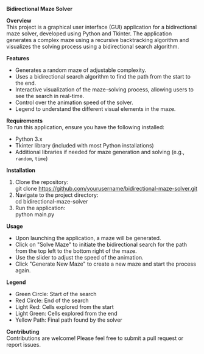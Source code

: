 

**Bidirectional Maze Solver**

**Overview**  
This project is a graphical user interface (GUI) application for a bidirectional maze solver, developed using Python and Tkinter. The application generates a complex maze using a recursive backtracking algorithm and visualizes the solving process using a bidirectional search algorithm.

**Features**  
- Generates a random maze of adjustable complexity.
- Uses a bidirectional search algorithm to find the path from the start to the end.
- Interactive visualization of the maze-solving process, allowing users to see the search in real-time.
- Control over the animation speed of the solver.
- Legend to understand the different visual elements in the maze.

**Requirements**  
To run this application, ensure you have the following installed:  
- Python 3.x  
- Tkinter library (included with most Python installations)  
- Additional libraries if needed for maze generation and solving (e.g., `random`, `time`)

**Installation**  
1. Clone the repository:  
   git clone https://github.com/yourusername/bidirectional-maze-solver.git  
2. Navigate to the project directory:  
   cd bidirectional-maze-solver  
3. Run the application:  
   python main.py  

**Usage**  
- Upon launching the application, a maze will be generated.
- Click on "Solve Maze" to initiate the bidirectional search for the path from the top left to the bottom right of the maze.
- Use the slider to adjust the speed of the animation.
- Click "Generate New Maze" to create a new maze and start the process again.

**Legend**  
- Green Circle: Start of the search  
- Red Circle: End of the search  
- Light Red: Cells explored from the start  
- Light Green: Cells explored from the end  
- Yellow Path: Final path found by the solver  

**Contributing**  
Contributions are welcome! Please feel free to submit a pull request or report issues.

